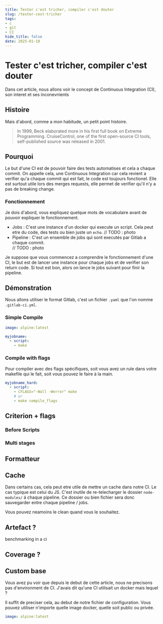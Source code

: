 ```yaml
--- 
title: Tester c'est tricher, compiler c'est douter
slug: /tester-cest-tricher
tags:
- c
- git
- CI 
hide_title: false
date: 2025-01-10 
---
```

# Tester c'est tricher, compiler c'est douter
Dans cet article, nous allons voir le concept de Continuous Integration (CI), son interet et ses inconevnients
## Histoire
Mais d'abord, comme a mon habitude, un petit point histoire.
>  In 1999, Beck elaborated more in his first full book on Extreme Programming. CruiseControl, one of the first open-source CI tools, self-published source was released in 2001.
## Pourquoi
Le but d'une CI est de pouvoir faire des tests automatises et cela a chaque commit. On appelle cela, une Continuous Integration car cela revient a verifier qu'a chaque commit qui est fait, le code est toujours fonctionel. 
Elle est surtout utile lors des merges requests, elle permet de verifier qu'il n'y a pas de breaking change.
<!-- truncate --> 
### Fonctionnement 
Je dois d'abord, vous expliquez quelque mots de vocabulaire avant de pouvoir expliquer le fonctionnement.
- Jobs : C'est une instance d'un docker qui execute un script. Cela peut etre du code, des tests ou bien juste un `echo`. 
// TODO : photo
- Pipeline : C'est un ensemble de jobs qui sont executés par Gitlab a chaque commit.  
// TODO : photo

Je suppose que vous commencez a comprendre le fonctionnement d'une CI, le but est de lancer une instance pour chaque jobs et de verifier son return code. Si tout est bon, alors on lance le jobs suivant pour finir la pipeline. 
## Démonstration
Nous allons utiliser le format Gitlab, c'est un fichier `.yaml` que l'on nomme `.gitlab-ci.yml`. 
### Simple Compile
```yaml
image: alpine:latest

myjobname: 
  - script: 
    - make
```

### Compile with flags
Pour compiler avec des flags spécifiques, soit vous avez un rule dans votre makefile qui le fait, soit vous pouvez le faire à la main.
```yaml
myjobname_hard: 
  - script:
    - CFLAGS="-Wall -Werror" make
    # or 
    - make compile_flags
```
## Criterion + flags
### Before Scripts
### Multi stages
## Formatteur
## Cache
Dans certains cas, cela peut etre utile de mettre un cache dans notre CI. 
Le cas typique est celui du JS. C'est inutile de re-telecharger le dossier `node-modules/` á chaque pipeline. 
Ce dossier ou bien fichier sera donc sauvegarder entre chaque pipeline / jobs.

Vous pouvez neamoins le clean quand vous le souhaitez.
## Artefact ?
benchmarking in a ci
## Coverage ?

## Custom base
Vous avez pu voir que depuis le debut de cette article, nous ne precisons pas d'environment de CI. J'avais dit qu'une CI utilisait un docker mais lequel ? 

Il suffit de preciser cela, au debut de notre fichier de configuration. Vous pouvez utiliser n'importe quelle image docker, quelle soit public ou privée. 
```yaml
image: alpine:latest
```

